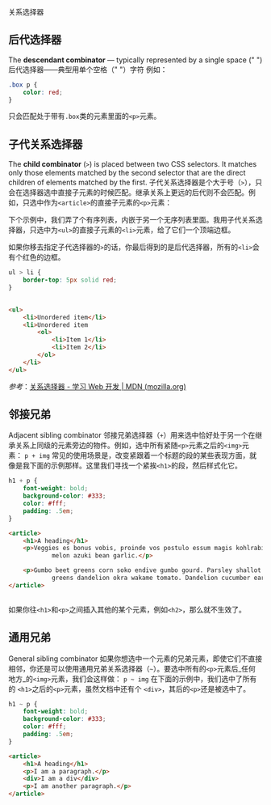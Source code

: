 关系选择器
## 后代选择器
The **descendant combinator** — typically represented by a single space (" ")
后代选择器——典型用单个空格（" "）字符
例如：
```css
.box p {
    color: red;
} 
```
只会匹配处于带有`.box`类的元素里面的`<p>`元素。
## 子代关系选择器
The **child combinator** (`>`) is placed between two CSS selectors. It matches only those elements matched by the second selector that are the direct children of elements matched by the first.
子代关系选择器是个大于号（`>`），只会在选择器选中直接子元素的时候匹配。继承关系上更远的后代则不会匹配。例如，只选中作为`<article>`的直接子元素的`<p>`元素：

下个示例中，我们弄了个有序列表，内嵌于另一个无序列表里面。我用子代关系选择器，只选中为`<ul>`的直接子元素的`<li>`元素，给了它们一个顶端边框。

如果你移去指定子代选择器的`>`的话，你最后得到的是后代选择器，所有的`<li>`会有个红色的边框。
```css
ul > li {
    border-top: 5px solid red;
}  
    
```
```html
<ul>
    <li>Unordered item</li>
    <li>Unordered item
        <ol>
            <li>Item 1</li>
            <li>Item 2</li>
        </ol>
    </li>
</ul>
```
*参考*：[关系选择器 - 学习 Web 开发 | MDN (mozilla.org)](https://developer.mozilla.org/zh-CN/docs/Learn/CSS/Building_blocks/Selectors/Combinators)

## 邻接兄弟
Adjacent sibling combinator
邻接兄弟选择器（`+`）用来选中恰好处于另一个在继承关系上同级的元素旁边的物件。例如，选中所有紧随`<p>`元素之后的`<img>`元素：
`p + img`
常见的使用场景是，改变紧跟着一个标题的段的某些表现方面，就像是我下面的示例那样。这里我们寻找一个紧挨`<h1>`的段，然后样式化它。
```css
h1 + p {
    font-weight: bold;
    background-color: #333;
    color: #fff;
    padding: .5em;
}   
```
```html
<article>
    <h1>A heading</h1>
    <p>Veggies es bonus vobis, proinde vos postulo essum magis kohlrabi welsh onion daikon amaranth tatsoi tomatillo
            melon azuki bean garlic.</p>

    <p>Gumbo beet greens corn soko endive gumbo gourd. Parsley shallot courgette tatsoi pea sprouts fava bean collard
            greens dandelion okra wakame tomato. Dandelion cucumber earthnut pea peanut soko zucchini.</p>
</article>
    
```
如果你往`<h1>`和`<p>`之间插入其他的某个元素，例如`<h2>`，那么就不生效了。

## 通用兄弟
General sibling combinator
如果你想选中一个元素的兄弟元素，即使它们不直接相邻，你还是可以使用通用兄弟关系选择器（`~`）。要选中所有的`<p>`元素后_任何地方_的`<img>`元素，我们会这样做：
`p ~ img`
在下面的示例中，我们选中了所有的 `<h1>`之后的`<p>`元素，虽然文档中还有个 `<div>`，其后的`<p>`还是被选中了。
```css
h1 ~ p {
    font-weight: bold;
    background-color: #333;
    color: #fff;
    padding: .5em;
}
```
```html
<article>
    <h1>A heading</h1>
    <p>I am a paragraph.</p>
    <div>I am a div</div>
    <p>I am another paragraph.</p>
</article>
```
